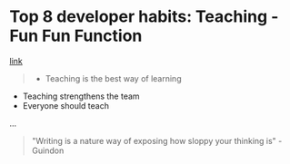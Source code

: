 # Top 8 developer habits: Teaching - Fun Fun Function

[link](https://youtu.be/RleN-6uMF04)

>- Teaching is the best way of learning
- Teaching strengthens the team
- Everyone should teach

...

>"Writing is a nature way of exposing how sloppy your thinking is" - Guindon
